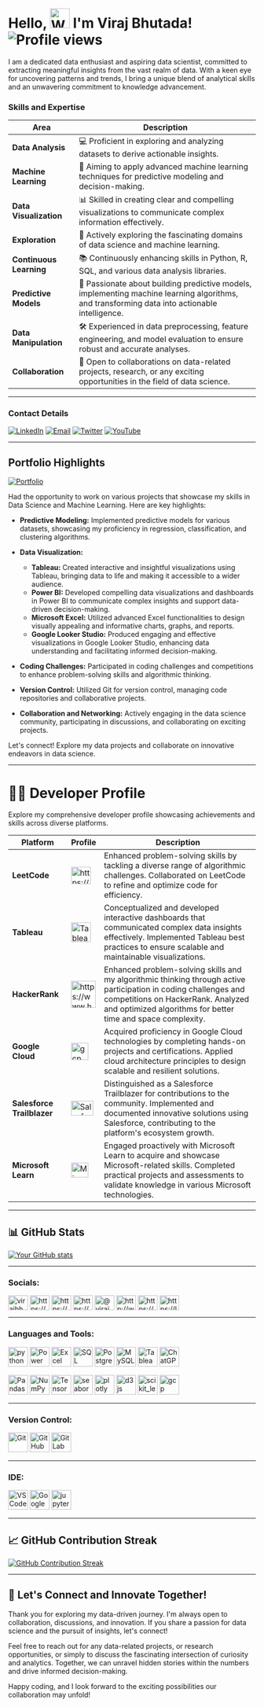# Hello, <img src="https://raw.githubusercontent.com/nixin72/nixin72/master/wave.gif" alt="Waving Hand" width="40"/>  I'm Viraj Bhutada!     ![Profile views](https://komarev.com/ghpvc/?username=virajbhutada&label=Profile+Views&color=blue)



I am a dedicated data enthusiast and aspiring data scientist, committed to extracting meaningful insights from the vast realm of data. With a keen eye for uncovering patterns and trends, I bring a unique blend of analytical skills and an unwavering commitment to knowledge advancement.  
### Skills and Expertise

| **Area**               | **Description**                                                                                      |
|------------------------|------------------------------------------------------------------------------------------------------|
| **Data Analysis**      | 💻 Proficient in exploring and analyzing datasets to derive actionable insights.                      |
| **Machine Learning**   | 🤖 Aiming to apply advanced machine learning techniques for predictive modeling and decision-making. |
| **Data Visualization** | 📊 Skilled in creating clear and compelling visualizations to communicate complex information effectively.|
| **Exploration**        | 🔬 Actively exploring the fascinating domains of data science and machine learning.                    |
| **Continuous Learning**| 📚 Continuously enhancing skills in Python, R, SQL, and various data analysis libraries.                |
| **Predictive Models**  | 🎯 Passionate about building predictive models, implementing machine learning algorithms, and transforming data into actionable intelligence. |
| **Data Manipulation**  | 🛠 Experienced in data preprocessing, feature engineering, and model evaluation to ensure robust and accurate analyses. |
| **Collaboration**      | 🤝 Open to collaborations on data-related projects, research, or any exciting opportunities in the field of data science. |


---

### Contact Details


[![LinkedIn](https://img.shields.io/badge/LinkedIn-Connect-blue?style=flat-square&logo=linkedin&logoColor=white&link=https://www.linkedin.com/in/virajnbhutada24/)](https://www.linkedin.com/in/virajnbhutada24/)   [![Email](https://img.shields.io/badge/Email-Contact-red?style=flat-square&logo=gmail&logoColor=white&link=mailto:virajnbhutada24@gmail.com)](mailto:virajnbhutada24@gmail.com)
[![Twitter](https://img.shields.io/badge/Twitter-Follow-blue?style=flat-square&logo=twitter&logoColor=white&link=https://twitter.com/VirajBhutada24)](https://twitter.com/VirajBhutada24)
[![YouTube](https://img.shields.io/badge/YouTube-Subscribe-red?style=flat-square&logo=youtube&logoColor=white&link=https://www.youtube.com/c/virajnbhutada24)](https://www.youtube.com/c/virajnbhutada24)



---

## Portfolio Highlights

[![Portfolio](https://img.shields.io/badge/Portfolio-Visit-lavender?style=for-the-badge&logoColor=white&logo=data:image/svg+xml;base64,PHN2ZyB4bWxucz0iaHR0cDovL3d3dy53My5vcmcvMjAwMC9zdmciIHdpZHRoPSIxMDAiIGhlaWdodD0iMTAwIj4KICA8Y2lyY2xlIGN4PSI1MCIgY3k9IjUwIiByPSI1MCIgc3R5bGU9ImZpbGw6cmVkOyIgLz4KPC9zdmc+Cg==)](https://sites.google.com/view/virajnbhutada24/home)


Had the opportunity to work on various projects that showcase my skills in Data Science and Machine Learning. Here are key highlights:

- **Predictive Modeling:** Implemented predictive models for various datasets, showcasing my proficiency in regression, classification, and clustering algorithms.

- **Data Visualization:**
  - **Tableau:** Created interactive and insightful visualizations using Tableau, bringing data to life and making it accessible to a wider audience.
  - **Power BI:** Developed compelling data visualizations and dashboards in Power BI to communicate complex insights and support data-driven decision-making.
  - **Microsoft Excel:** Utilized advanced Excel functionalities to design visually appealing and informative charts, graphs, and reports.
  - **Google Looker Studio:** Produced engaging and effective visualizations in Google Looker Studio, enhancing data understanding and facilitating informed decision-making.
    
- **Coding Challenges:** Participated in coding challenges and competitions to enhance problem-solving skills and algorithmic thinking.                                           
- **Version Control:** Utilized Git for version control, managing code repositories and collaborative projects.                                                                   
- **Collaboration and Networking:** Actively engaging in the data science community, participating in discussions, and collaborating on exciting projects. 

Let's connect! Explore my data projects and collaborate on innovative endeavors in data science.

---

# 👨‍💻 Developer Profile

Explore my comprehensive developer profile showcasing achievements and skills across diverse platforms.


| **Platform**           | **Profile**                                                                                    | **Description**                                                                                                                                                                      |
|------------------------|----------------------------------------------------------------------------------------------|----------------------------------------------------------------------------------------------------------------------------------------------------------------------------------------|
|     **LeetCode**       | <a href="https://leetcode.com/virajnbhutada24/" target="blank"><img align="center" src="https://raw.githubusercontent.com/rahuldkjain/github-profile-readme-generator/master/src/images/icons/Social/leet-code.svg" alt="https://leetcode.com/virajnbhutada24/" height="35" width="40" /></a>   | Enhanced problem-solving skills by tackling a diverse range of algorithmic challenges. Collaborated on LeetCode to refine and optimize code for efficiency.                             |
| **Tableau**            | <a href="https://public.tableau.com/app/profile/viraj.bhutada/vizzes/" target="_blank" rel="noreferrer" style="text-decoration: none; outline: none;"><img src="https://img.icons8.com/color/48/000000/tableau-software.png" alt="Tableau" width="40" height="40"/></a>                   | Conceptualized and developed interactive dashboards that communicated complex data insights effectively. Implemented Tableau best practices to ensure scalable and maintainable visualizations.  |
| **HackerRank**         | <a href="https://www.hackerrank.com/profile/virajnbhutada24" target="blank"><img align="center" src="https://raw.githubusercontent.com/rahuldkjain/github-profile-readme-generator/master/src/images/icons/Social/hackerrank.svg" alt="https://www.hackerrank.com/profile/virajnbhutada24" height="55" width="50" /></a>     | Enhanced problem-solving skills and my algorithmic thinking through active participation in coding challenges and competitions on HackerRank. Analyzed and optimized algorithms for better time and space complexity.   |
| **Google Cloud**       | <a href="https://www.cloudskillsboost.google/public_profiles/1fe01bf9-78f3-4e57-a935-c7486b6856e1" target="_blank" rel="noreferrer"> <img src="https://www.vectorlogo.zone/logos/google_cloud/google_cloud-icon.svg" alt="gcp" width="35" height="35"/></a>  | Acquired proficiency in Google Cloud technologies by completing hands-on projects and certifications. Applied cloud architecture principles to design scalable and resilient solutions.  |
| **Salesforce Trailblazer** | <a href="https://www.salesforce.com/trailblazer/virajbhutada" target="_blank"><img align="center" src="https://upload.wikimedia.org/wikipedia/commons/thumb/f/f9/Salesforce.com_logo.svg/1280px-Salesforce.com_logo.svg.png" alt="Salesforce Trailblazer" height="30" width="45" /></a> | Distinguished as a Salesforce Trailblazer for contributions to the community. Implemented and documented innovative solutions using Salesforce, contributing to the platform's ecosystem growth.  |
| **Microsoft Learn**     | <a href="https://learn.microsoft.com/en-us/users/virajbhutada-6329/" target="_blank"><img align="center" src="https://upload.wikimedia.org/wikipedia/commons/thumb/4/44/Microsoft_logo.svg/768px-Microsoft_logo.svg.png?20210729021049" alt="Microsoft Learn" height="30" width="35" /></a>   | Engaged proactively with Microsoft Learn to acquire and showcase Microsoft-related skills. Completed practical projects and assessments to validate knowledge in various Microsoft technologies.  |



---

## 📊 GitHub Stats

[![Your GitHub stats](https://github-readme-stats.vercel.app/api?username=virajbhutada&show_icons=true&theme=radical&exclude_repo=repo1,repo2,repo3)](https://github.com/virajbhutada)

----

<h3 align="left">Socials:</h3>
<p align="left">
<a href="https://twitter.com/virajbhutada1077" target="blank"><img align="center" src="https://raw.githubusercontent.com/rahuldkjain/github-profile-readme-generator/master/src/images/icons/Social/twitter.svg" alt="virajbhutada1077" height="30" width="40" /></a>
<a href="https://linkedin.com/in/https://www.linkedin.com/in/virajnbhutada24/" target="blank"><img align="center" src="https://raw.githubusercontent.com/rahuldkjain/github-profile-readme-generator/master/src/images/icons/Social/linked-in-alt.svg" alt="https://www.linkedin.com/in/virajnbhutada24/" height="30" width="40" /></a>
<a href="https://fb.com/https://www.facebook.com/profile.php?id=61550503332305" target="blank"><img align="center" src="https://raw.githubusercontent.com/rahuldkjain/github-profile-readme-generator/master/src/images/icons/Social/facebook.svg" alt="https://www.facebook.com/profile.php?id=61550503332305" height="30" width="40" /></a>
<a href="https://www.instagram.com/vrajjjb_?igsh=c2tvcTBkbThnaHUy" target="_blank"><img align="center" src="https://raw.githubusercontent.com/rahuldkjain/github-profile-readme-generator/master/src/images/icons/Social/instagram.svg" alt="https://www.instagram.com/vrajjjb_?igsh=c2tvcTBkbThnaHUy" height="30" width="40" /></a>
<a href="https://medium.com/@virajnbhutada24" target="blank"><img align="center" src="https://raw.githubusercontent.com/rahuldkjain/github-profile-readme-generator/master/src/images/icons/Social/medium.svg" alt="@virajnbhutada24" height="30" width="40" /></a>
<a href="https://www.youtube.com/c/http://www.youtube.com/@virajnbhutada24" target="blank"><img align="center" src="https://raw.githubusercontent.com/rahuldkjain/github-profile-readme-generator/master/src/images/icons/Social/youtube.svg" alt="http://www.youtube.com/@virajnbhutada24" height="30" width="40" /></a>
<a href="https://www.hackerrank.com/https://www.hackerrank.com/profile/virajnbhutada24" target="blank"><img align="center" src="https://raw.githubusercontent.com/rahuldkjain/github-profile-readme-generator/master/src/images/icons/Social/hackerrank.svg" alt="https://www.hackerrank.com/profile/virajnbhutada24" height="30" width="40" /></a>
<a href="https://www.leetcode.com/https://leetcode.com/virajnbhutada24/" target="blank"><img align="center" src="https://raw.githubusercontent.com/rahuldkjain/github-profile-readme-generator/master/src/images/icons/Social/leet-code.svg" alt="https://leetcode.com/virajnbhutada24/" height="30" width="40" /></a>

---

<h3 align="left">Languages and Tools:</h3>
<p align="left">
  <a href="https://www.python.org" target="_blank" rel="noreferrer" style="text-decoration: none; outline: none;"><img src="https://raw.githubusercontent.com/devicons/devicon/master/icons/python/python-original.svg" alt="python" width="40" height="40"/></a>
  <a href="https://powerbi.microsoft.com/" target="_blank" rel="noreferrer" style="text-decoration: none; outline: none;"><img src="https://img.icons8.com/color/48/000000/power-bi.png" alt="Power BI" width="40" height="40"/></a>
  <a href="https://www.microsoft.com/en-us/microsoft-365/excel" target="_blank" rel="noreferrer" style="text-decoration: none; outline: none;"><img src="https://img.icons8.com/color/48/000000/ms-excel.png" alt="Excel" width="40" height="40"/></a>
  <a href="https://www.microsoft.com/en-us/sql-server" target="_blank" rel="noreferrer" style="text-decoration: none; outline: none;"><img src="https://img.icons8.com/color/48/000000/microsoft-sql-server.png" alt="SQL" width="40" height="40"/></a>
  <a href="https://www.postgresql.org/" target="_blank" rel="noreferrer" style="text-decoration: none; outline: none;"><img src="https://img.icons8.com/color/48/000000/postgreesql.png" alt="PostgreSQL" width="40" height="40"/></a>
  <a href="https://www.mysql.com/" target="_blank" rel="noreferrer" style="text-decoration: none; outline: none;"><img src="https://img.icons8.com/color/48/000000/mysql-logo.png" alt="MySQL" width="40" height="40"/></a>
  <a href="https://www.tableau.com/" target="_blank" rel="noreferrer" style="text-decoration: none; outline: none;"><img src="https://img.icons8.com/color/48/000000/tableau-software.png" alt="Tableau" width="40" height="40"/></a>
  <a href="https://www.openai.com/" target="_blank" rel="noreferrer" style="text-decoration: none; outline: none;"><img src="https://img.icons8.com/color/48/000000/chat.png" alt="ChatGPT" width="40" height="40"/
</a>
</p>
  <a href="https://pandas.pydata.org/" target="_blank" rel="noreferrer" style="text-decoration: none; outline: none;"><img src="https://img.icons8.com/color/48/000000/pandas.png" alt="Pandas" width="40" height="40"/></a>
<a href="https://numpy.org/" target="_blank" rel="noreferrer" style="text-decoration: none; outline: none;"><img src="https://img.icons8.com/color/48/000000/numpy.png" alt="NumPy" width="40" height="40"/></a>
<a href="https://www.tensorflow.org/" target="_blank" rel="noreferrer" style="text-decoration: none; outline: none;"><img src="https://img.icons8.com/color/48/000000/tensorflow.png" alt="TensorFlow" width="40" height="40"/></a>
<a href="https://seaborn.pydata.org/" target="_blank" rel="noreferrer"><img src="https://seaborn.pydata.org/_images/logo-mark-lightbg.svg" alt="seaborn" width="40" height="40"/></a>
<a href="https://plotly.com/" target="_blank" rel="noreferrer"><img src="https://www.vectorlogo.zone/logos/plot_ly/plot_ly-icon.svg" alt="plotly" width="40" height="40"/></a>
<a href="https://d3js.org/" target="_blank" rel="noreferrer"><img src="https://raw.githubusercontent.com/devicons/devicon/master/icons/d3js/d3js-original.svg" alt="d3js" width="40" height="40"/></a>
<a href="https://scikit-learn.org/" target="_blank" rel="noreferrer"><img src="https://upload.wikimedia.org/wikipedia/commons/0/05/Scikit_learn_logo_small.svg" alt="scikit_learn" width="40" height="40"/></a>
<a href="https://cloud.google.com" target="_blank" rel="noreferrer"> <img src="https://www.vectorlogo.zone/logos/google_cloud/google_cloud-icon.svg" alt="gcp" width="40" height="40"/> </a> </p>
</p> 

</p>

</p>

</p>




---

<h3 align="left">Version Control:</h3>
<p align="left">
<a href="https://git-scm.com/" target="_blank" rel="noreferrer" style="text-decoration: none; outline: none; border: none;"><img src="https://img.icons8.com/color/48/000000/git.png" alt="Git" width="40" height="40"/></a>
<a href="https://github.com/" target="_blank" rel="noreferrer" style="text-decoration: none; outline: none; border: none;"><img src="https://img.icons8.com/color/48/000000/github.png" alt="GitHub" width="40" height="40"/></a>
<a href="https://gitlab.com/virajbhutada" target="_blank" rel="noopener noreferrer" style="border: none;"><img src="https://encrypted-tbn0.gstatic.com/images?q=tbn:ANd9GcSVpB0GPEKD9ncH25z06w-IJ1tME6D7jCSPzcgT2pCNjA&s" alt="GitLab" width="40" height="40"/></a>
</p>


---

<h3 align="left">IDE:</h3>
<p align="left">
  <a href="https://code.visualstudio.com/" target="_blank" rel="noopener noreferrer"><img                                                                    src="https://www.vectorlogo.zone/logos/visualstudio_code/visualstudio_code-icon.svg" alt="VS Code" width="40" height="40"/></a>
  <a href="https://colab.research.google.com/" target="_blank" rel="noreferrer" style="text-decoration: none; outline: none;"><img src="https://img.icons8.com/color/48/000000/google-colab.png" alt="Google Colab" width="40" height="40"/></a>
  <a href="https://jupyter.org/" target="_blank" rel="noreferrer">
    <img src="https://www.vectorlogo.zone/logos/jupyter/jupyter-icon.svg" alt="jupyter" width="40" height="40"/>
</a>
</p>


---


## 📈 GitHub Contribution Streak

[![GitHub Contribution Streak](https://github-readme-streak-stats.herokuapp.com/?user=virajbhutada&background=DEG,COLOR1,COLOR2,COLOR3,COLOR4,COLOR5,COLOR6,COLOR7&theme=radical)](https://github.com/virajbhutada)

---

## 🌟 Let's Connect and Innovate Together!

Thank you for exploring my data-driven journey. I'm always open to collaboration, discussions, and innovation. If you share a passion for data science and the pursuit of insights, let's connect!

Feel free to reach out for any data-related projects, or research opportunities, or simply to discuss the fascinating intersection of curiosity and analytics. Together, we can unravel hidden stories within the numbers and drive informed decision-making.

Happy coding, and I look forward to the exciting possibilities our collaboration may unfold!

